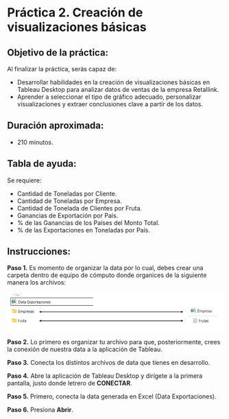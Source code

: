 # Práctica 2. Creación de visualizaciones básicas

## Objetivo de la práctica:

Al finalizar la práctica, serás capaz de:

- Desarrollar habilidades en la creación de visualizaciones básicas en Tableau Desktop para analizar datos de ventas de la empresa Retallink. <br>
- Aprender a seleccionar el tipo de gráfico adecuado, personalizar visualizaciones y extraer conclusiones clave a partir de los datos.

## Duración aproximada:
- 210 minutos.

## Tabla de ayuda:

Se requiere:

- Cantidad de Toneladas por Cliente. <br>
- Cantidad de Toneladas por Empresa. <br>
- Cantidad de Tonelada de Clientes por Fruta. <br>
- Ganancias de Exportación por País. <br>
- % de las Ganancias de los Países del Monto Total. <br>
- % de las Exportaciones en Toneladas por País. <br>

## Instrucciones:

**Paso 1.** Es momento de organizar la data por lo cual, debes crear una carpeta dentro de equipo de cómputo donde organices de la siguiente manera los archivos:

![imagen4](../images/4.png)

**Paso 2.** Lo primero es organizar tu archivo para que, posteriormente, crees la conexión de nuestra data a la aplicación de Tableau.

**Paso 3.** Conecta los distintos archivos de data que tienes en desarrollo. 

**Paso 4.** Abre la aplicación de Tableau Desktop y dirígete a la primera pantalla, justo donde letrero de **CONECTAR**.

**Paso 5.** Primero, conecta la data generada en Excel (Data Exportaciones).

**Paso 6.** Presiona **Abrir**.


